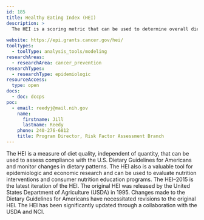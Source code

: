 ```yaml
---
id: 185
title: Healthy Eating Index (HEI)
description: >
  The HEI is a scoring metric that can be used to determine overall diet quality as well as the quality of a range of dietary components.
    
website: https://epi.grants.cancer.gov/hei/
toolTypes:
  - toolType: analysis_tools/modeling
researchAreas:
  - researchArea: cancer_prevention
researchTypes:
  - researchType: epidemiologic
resourceAccess:
  type: open
docs:
  - doc: dccps
poc:
  - email: reedyj@mail.nih.gov
    name:
      firstname: Jill
      lastname: Reedy
    phone: 240-276-6812
    title: Program Director, Risk Factor Assessment Branch
---
```

The HEI is a measure of diet quality, independent of quantity, that can be used to assess compliance with the U.S. Dietary Guidelines for Americans and monitor changes in dietary patterns. The HEI also is a valuable tool for epidemiologic and economic research and can be used to evaluate nutrition interventions and consumer nutrition education programs. The HEI–2015 is the latest iteration of the HEI. The original HEI was released by the United States Department of Agriculture (USDA) in 1995. Changes made to the Dietary Guidelines for Americans have necessitated revisions to the original HEI. The HEI has been significantly updated through a collaboration with the USDA and NCI.
